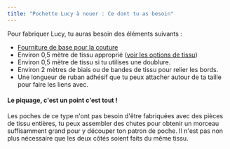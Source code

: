```yaml
---
title: "Pochette Lucy à nouer : Ce dont tu as besoin"
---
```


Pour fabriquer Lucy, tu auras besoin des éléments suivants :

- [Fourniture de base pour la couture](/docs/sewing/basic-sewing-supplies)
- Environ 0,5 mètre de tissu approprié ([voir les options de tissu](/docs/designs/lucy/fabric))
- Environ 0,5 mètre de tissu si tu utilises une doublure.
- Environ 2 mètres de biais ou de bandes de tissu pour relier les bords.
- Une longueur de ruban adhésif que tu peux attacher autour de ta taille pour faire les liens avec.

<Note>

#### Le piquage, c'est un point c'est tout !

Les poches de ce type n'ont pas besoin d'être fabriquées avec des pièces de tissu entières, tu peux assembler des chutes pour obtenir un morceau suffisamment grand pour y découper ton patron de poche. Il n'est pas non plus nécessaire que les deux côtés soient faits du même tissu. 

</Note>
